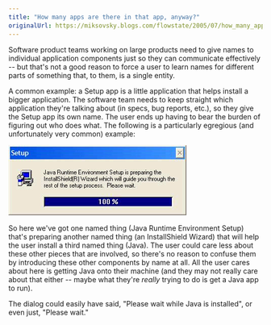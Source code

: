 ```yaml
---
title: "How many apps are there in that app, anyway?"
originalUrl: https://miksovsky.blogs.com/flowstate/2005/07/how_many_apps_a.html
---
```


<p>
  Software product teams working on large products need to give names to
  individual application components just so they can communicate effectively --
  but that's not a good reason to force a user to learn names for different
  parts of something that, to them, is a single entity.
</p>
<p>
  A common example: a Setup app is a little application that helps install a
  bigger application. The software team needs to keep straight which application
  they're talking about (in specs, bug reports, etc.), so they give the Setup
  app its own name. The user ends up having to bear the burden of figuring out
  who does what. The following is a particularly egregious (and unfortunately
  very common) example:
</p>
<p>
  <img
    alt="Java_runtime_environment_setup"
    src="/images/flowstate/java_runtime_environment_setup.PNG"
  />
</p>
<p>
  So here we've got one named thing (Java Runtime Environment Setup) that's
  preparing another named thing (an InstallShield Wizard) that will help the
  user install a third named thing (Java). The user could care less about these
  other pieces that are involved, so there's no reason to confuse them by
  introducing these other components by name at all. All the user cares about
  here is getting Java onto their machine (and they may not really care about
  that either -- maybe what they're <em>really</em> trying to do is get a Java
  app to run).
</p>
<p>
  The dialog could easily have said, &quot;Please wait while Java is
  installed&quot;, or even just, &quot;Please wait.&quot;
</p>
